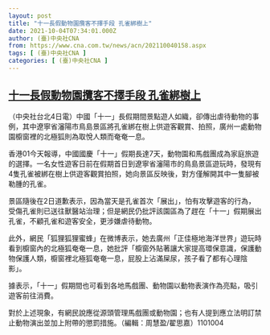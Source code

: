 ```yaml
---
layout: post
title: "十一長假動物園攬客不擇手段 孔雀綁樹上"
date: 2021-10-04T07:34:01.000Z
author: (臺)中央社CNA
from: https://www.cna.com.tw/news/acn/202110040158.aspx
tags: [ (臺)中央社CNA ]
categories: [ (臺)中央社CNA ]
---
```

<!--1633332841000-->
[十一長假動物園攬客不擇手段 孔雀綁樹上](https://www.cna.com.tw/news/acn/202110040158.aspx)
------

<div>
<div></div><div><p>（中央社台北4日電）中國「十一」長假期間景點遊人如織，卻傳出虐待動物的事例，其中遼寧省瀋陽市鳥島景區將孔雀綁在樹上供遊客觀賞、拍照，廣州一處動物園櫥窗裡的北極狐則為取悅人類而奄奄一息。</p><p>香港01今天報導，中國國慶「十一」假期長達7天，動物園和馬戲團成為家庭旅遊的選擇。一名女性遊客日前在假期首日到遼寧省瀋陽市的鳥島景區遊玩時，發現有4隻孔雀被綁在樹上供遊客觀賞拍照，她向景區反映後，對方僅解開其中一隻腳被勒腫的孔雀。</p><p>景區隨後在2日道歉表示，因為當天是孔雀首次「展出」，怕有攻擊遊客的行為，受傷孔雀則已送往獸醫站治理；但是網民仍批評該園區為了趕在「十一」假期展出孔雀，不顧孔雀和遊客安全，更涉嫌虐待動物。</p><p>此外，網民「狐狸狐狸蜜蜂」在微博表示，她去廣州「正佳極地海洋世界」遊玩時看到櫥窗內的北極狐奄奄一息，她批評「櫥窗外貼著讓大家提高環保意識，保護動物保護人類，櫥窗裡北極狐奄奄一息，屁股上沾滿屎尿，孩子看了都有心理陰影」。</p><p>據表示，「十一」假期間也可看到各地馬戲團、動物園以動物表演作為亮點，吸引遊客前往消費。</p><p>對於上述現象，有網民說應從源頭管理馬戲團或動物園；也有人提到應立法明訂禁止動物演出並加上附帶的懲罰措施。（編輯：周慧盈/翟思嘉）1101004</p></div>
</div>

